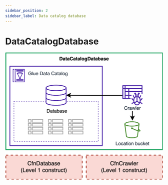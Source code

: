 ```yaml
---
sidebar_position: 2
sidebar_label: Data catalog database
---
```


# DataCatalogDatabase

![Data lake storage](../../../static/img/adsf-data-catalog.png)